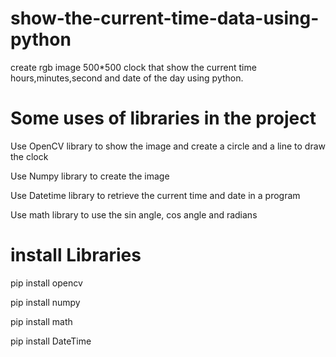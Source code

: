 # show-the-current-time-data-using-python

create rgb image 500*500 clock that show the current time hours,minutes,second
and date of the day using python.

# Some uses of libraries in the project

Use OpenCV library to show the image and create a circle and a line to draw the clock

Use Numpy library  to create the image

Use Datetime library to retrieve the current time and date in a program

Use math library to use the sin angle, cos angle and radians

# install Libraries 

pip install opencv

pip install numpy

pip install math

pip install DateTime
